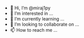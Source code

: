 - 👋 Hi, I’m @miraj1py
- 👀 I’m interested in ...
- 🌱 I’m currently learning ...
- 💞️ I’m looking to collaborate on ...
- 📫 How to reach me ...

<!---
miraj1py/miraj1py is a ✨ special ✨ repository because its `README.md` (this file) appears on your GitHub profile.
You can click the Preview link to take a look at your changes.
--->
